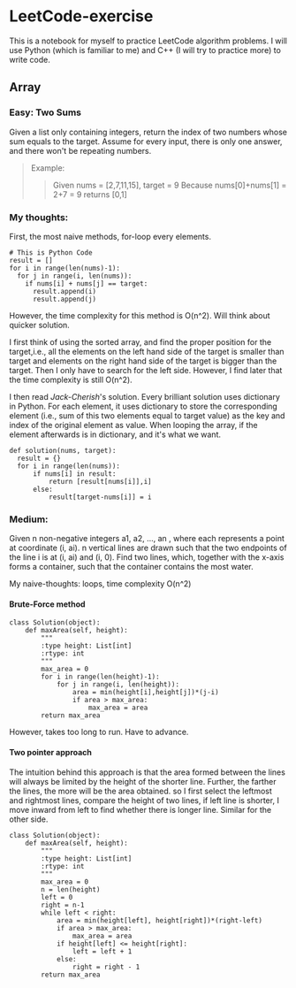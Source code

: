 # LeetCode-exercise
This is a notebook for myself to practice LeetCode algorithm problems. I will use Python (which is familiar to me) and C++ (I will try to practice more) to write code.

## Array
### Easy: Two Sums
Given a list only containing integers, return the index of two numbers whose sum equals to the target.
Assume for every input, there is only one answer, and there won't be repeating numbers.
> Example:
>> Given nums = [2,7,11,15], target = 9
>> Because nums[0]+nums[1] = 2+7 = 9
>> returns [0,1]

### My thoughts:
First, the most naive methods, for-loop every elements.
```
# This is Python Code
result = []
for i in range(len(nums)-1):
  for j in range(i, len(nums)):
    if nums[i] + nums[j] == target:
      result.append(i)
      result.append(j)
 ```
 However, the time complexity for this method is O(n^2). Will think about quicker solution.

I first think of using the sorted array, and find the proper position for the target,i.e., all the elements on the left hand side of the target is smaller than target and elements on the right hand side of the target is bigger than the target. Then I only have to search for the left side. However, I find later that the time complexity is still O(n^2). 

I then read *Jack-Cherish*'s solution. Every brilliant solution uses dictionary in Python.
For each element, it uses dictionary to store the corresponding element (i.e., sum of this two elements equal to target value) as the key and index of the original element as value. When looping the array, if the element afterwards is in dictionary, and it's what we want.

```
def solution(nums, target):
  result = {}
  for i in range(len(nums)):
      if nums[i] in result:
          return [result[nums[i]],i]
      else:
          result[target-nums[i]] = i
```
          
### Medium:
Given n non-negative integers a1, a2, ..., an , where each represents a point at coordinate (i, ai). n vertical lines are drawn such that the two endpoints of the line i is at (i, ai) and (i, 0). Find two lines, which, together with the x-axis forms a container, such that the container contains the most water.

My naive-thoughts:
loops, time complexity O(n^2)
#### Brute-Force method
```
class Solution(object):
    def maxArea(self, height):
        """
        :type height: List[int]
        :rtype: int
        """
        max_area = 0
        for i in range(len(height)-1):
            for j in range(i, len(height)):
                area = min(height[i],height[j])*(j-i)
                if area > max_area:
                    max_area = area
        return max_area
```
However, takes too long to run. Have to advance.
#### Two pointer approach
The intuition behind this approach is that the area formed between the lines will always be limited by the height of the shorter line. Further, the farther the lines, the more will be the area obtained.
so I first select the leftmost and rightmost lines, compare the height of two lines, if left line is shorter, I move inward from left to find whether there is longer line. Similar for the other side. 

```
class Solution(object):
    def maxArea(self, height):
        """
        :type height: List[int]
        :rtype: int
        """
        max_area = 0
        n = len(height)
        left = 0
        right = n-1
        while left < right:
            area = min(height[left], height[right])*(right-left)
            if area > max_area:
                max_area = area
            if height[left] <= height[right]:
                left = left + 1
            else:
                right = right - 1
        return max_area
 ```
  
